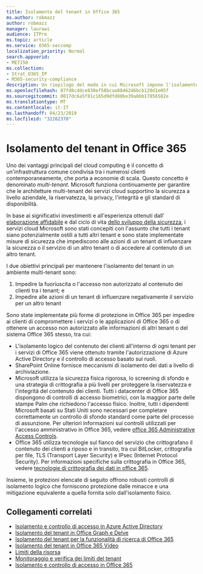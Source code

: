 ```yaml
---
title: Isolamento del tenant in Office 365
ms.author: robmazz
author: robmazz
manager: laurawi
audience: ITPro
ms.topic: article
ms.service: O365-seccomp
localization_priority: Normal
search.appverid:
- MET150
ms.collection:
- Strat_O365_IP
- M365-security-compliance
description: Un riepilogo del modo in cui Microsoft impone l'isolamento tenant per Office 365.
ms.openlocfilehash: 87fd8cddce830ef58bcaa08462d6bcb120d1e05f
ms.sourcegitcommit: 0017dc6a5f81c165d9dfd88be39a6bb17856582e
ms.translationtype: MT
ms.contentlocale: it-IT
ms.lasthandoff: 04/23/2019
ms.locfileid: "32262378"
---
```

# <a name="tenant-isolation-in-office-365"></a>Isolamento del tenant in Office 365

Uno dei vantaggi principali del cloud computing è il concetto di un'infrastruttura comune condivisa tra i numerosi clienti contemporaneamente, che porta a economie di scala. Questo concetto è denominato *multi-tenant*. Microsoft funziona continuamente per garantire che le architetture multi-tenant dei servizi cloud supportino la sicurezza a livello aziendale, la riservatezza, la privacy, l'integrità e gli standard di disponibilità.

In base ai significativi investimenti e all'esperienza ottenuti dall' [elaborazione affidabile](https://www.microsoft.com/en-us/twc/default.aspx) e dal ciclo di vita [dello sviluppo della sicurezza](http://www.microsoft.com/security/sdl/default.aspx), i servizi cloud Microsoft sono stati concepiti con l'assunto che tutti i tenant siano potenzialmente ostili a tutti altri tenant e sono state implementate misure di sicurezza che impediscono alle azioni di un tenant di influenzare la sicurezza o il servizio di un altro tenant o di accedere al contenuto di un altro tenant.

I due obiettivi principali per mantenere l'isolamento del tenant in un ambiente multi-tenant sono:
1.  Impedire la fuoriuscita o l'accesso non autorizzato al contenuto dei clienti tra i tenant; e
2.  Impedire alle azioni di un tenant di influenzare negativamente il servizio per un altro tenant

Sono state implementate più forme di protezione in Office 365 per impedire ai clienti di compromettere i servizi o le applicazioni di Office 365 o di ottenere un accesso non autorizzato alle informazioni di altri tenant o del sistema Office 365 stesso, tra cui:
- L'isolamento logico del contenuto dei clienti all'interno di ogni tenant per i servizi di Office 365 viene ottenuto tramite l'autorizzazione di Azure Active Directory e il controllo di accesso basato sui ruoli.
- SharePoint Online fornisce meccanismi di isolamento dei dati a livello di archiviazione.
- Microsoft utilizza la sicurezza fisica rigorosa, lo screening di sfondo e una strategia di crittografia a più livelli per proteggere la riservatezza e l'integrità del contenuto dei clienti. Tutti i datacenter di Office 365 dispongono di controlli di accesso biometrici, con la maggior parte delle stampe Palm che richiedono l'accesso fisico. Inoltre, tutti i dipendenti Microsoft basati su Stati Uniti sono necessari per completare correttamente un controllo di sfondo standard come parte del processo di assunzione. Per ulteriori informazioni sui controlli utilizzati per l'accesso amministrativo in Office 365, vedere [office 365 Administrative Access Controls](office-365-administrative-access-controls-overview.md).
- Office 365 utilizza tecnologie sul fianco del servizio che crittografano il contenuto dei clienti a riposo e in transito, tra cui BitLocker, crittografia per file, TLS (Transport Layer Security) e IPsec (Internet Protocol Security). Per informazioni specifiche sulla crittografia in Office 365, vedere [tecnologie di crittografia dei dati in office 365](office-365-encryption-in-the-microsoft-cloud-overview.md).

Insieme, le protezioni elencate di seguito offrono robusti controlli di isolamento logico che forniscono protezione dalle minacce e una mitigazione equivalente a quella fornita solo dall'isolamento fisico.

## <a name="related-links"></a>Collegamenti correlati
- [Isolamento e controllo di accesso in Azure Active Directory](office-365-isolation-in-azure-active-directory.md)
- [Isolamento del tenant in Office Graph e Delve](office-365-isolation-in-graph-and-delve.md)
- [Isolamento del tenant per la funzionalità di ricerca di Office 365](office-365-isolation-in-office-365-search.md)
- [Isolamento del tenant in Office 365 Video](office-365-isolation-in-office-365-video.md)
- [Limiti della risorsa](office-365-resource-limits.md)
- [Monitoraggio e verifica dei limiti del tenant](office-365-monitoring-and-testing.md)
- [Isolamento e controllo di accesso in Office 365](office-365-isolation-in-office-365.md)